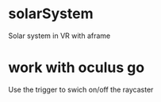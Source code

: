 # solarSystem

Solar system in VR with aframe


# work with oculus go

Use the trigger to swich on/off the raycaster
